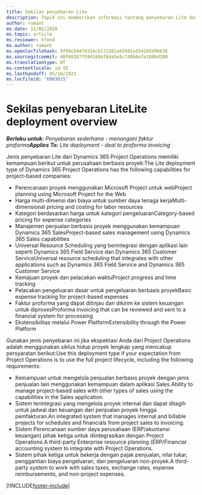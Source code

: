 ```yaml
---
title: Sekilas penyebaran Lite
description: Topik ini memberikan informasi tentang penyebaran Lite dari Dynamics 365 Project Operations.
author: rumant
ms.date: 11/02/2020
ms.topic: article
ms.reviewer: kfend
ms.author: rumant
ms.openlocfilehash: 9f09cb447d314cb172161ad3501a154285d9b636
ms.sourcegitcommit: 40f68387f594180af64a5e5c748b6efa188bd300
ms.translationtype: HT
ms.contentlocale: id-ID
ms.lasthandoff: 05/10/2021
ms.locfileid: "6003815"
---
```

# <a name="lite-deployment-overview"></a><span data-ttu-id="6ca3f-103">Sekilas penyebaran Lite</span><span class="sxs-lookup"><span data-stu-id="6ca3f-103">Lite deployment overview</span></span>

<span data-ttu-id="6ca3f-104">_**Berlaku untuk:** Penyebaran sederhana - menangani faktur proforma_</span><span class="sxs-lookup"><span data-stu-id="6ca3f-104">_**Applies To:** Lite deployment - deal to proforma invoicing_</span></span>

<span data-ttu-id="6ca3f-105">Jenis penyebaran Lite dari Dynamics 365 Project Operations memiliki kemampuan berikut untuk perusahaan berbasis proyek:</span><span class="sxs-lookup"><span data-stu-id="6ca3f-105">The Lite deployment type of Dynamics 365 Project Operations has the following capabilities for project-based companies:</span></span>

- <span data-ttu-id="6ca3f-106">Perencanaan proyek menggunakan Microsoft Project untuk web</span><span class="sxs-lookup"><span data-stu-id="6ca3f-106">Project planning using Microsoft Project for the Web</span></span>
- <span data-ttu-id="6ca3f-107">Harga multi-dimensi dan biaya untuk sumber daya tenaga kerja</span><span class="sxs-lookup"><span data-stu-id="6ca3f-107">Multi-dimensional pricing and costing for labor resources</span></span>
- <span data-ttu-id="6ca3f-108">Kategori berdasarkan harga untuk kategori pengeluaran</span><span class="sxs-lookup"><span data-stu-id="6ca3f-108">Category-based pricing for expense categories</span></span>
- <span data-ttu-id="6ca3f-109">Manajemen penjualan berbasis proyek menggunakan kemampuan Dynamics 365 Sales</span><span class="sxs-lookup"><span data-stu-id="6ca3f-109">Project-based sales management using Dynamics 365 Sales capabilities</span></span>
- <span data-ttu-id="6ca3f-110">Universal Resource Scheduling yang berintegrasi dengan aplikasi lain seperti Dynamics 365 Field Service dan Dynamics 365 Customer Service</span><span class="sxs-lookup"><span data-stu-id="6ca3f-110">Universal resource scheduling that integrates with other applications such as Dynamics 365 Field Service and Dynamics 365 Customer Service</span></span>
- <span data-ttu-id="6ca3f-111">Kemajuan proyek dan pelacakan waktu</span><span class="sxs-lookup"><span data-stu-id="6ca3f-111">Project progress and time tracking</span></span>
- <span data-ttu-id="6ca3f-112">Pelacakan pengeluaran dasar untuk pengeluaran berbasis proyek</span><span class="sxs-lookup"><span data-stu-id="6ca3f-112">Basic expense tracking for project-based expenses</span></span>
- <span data-ttu-id="6ca3f-113">Faktur proforma yang dapat ditinjau dan dikirim ke sistem keuangan untuk diproses</span><span class="sxs-lookup"><span data-stu-id="6ca3f-113">Proforma invoicing that can be reviewed and sent to a financial system for processing</span></span>
- <span data-ttu-id="6ca3f-114">Ekstensibilitas melalui Power Platform</span><span class="sxs-lookup"><span data-stu-id="6ca3f-114">Extensibility through the Power Platform</span></span>

<span data-ttu-id="6ca3f-115">Gunakan jenis penyebaran ini jika ekspektasi Anda dari Project Operations adalah menggunakan siklus hidup proyek lengkap yang mencakup persyaratan berikut:</span><span class="sxs-lookup"><span data-stu-id="6ca3f-115">Use this deployment type if your expectation from Project Operations is to use the full project lifecycle, including the following requirements:</span></span>

- <span data-ttu-id="6ca3f-116">Kemampuan untuk mengelola penjualan berbasis proyek dengan jenis penjualan lain menggunakan kemampuan dalam aplikasi Sales.</span><span class="sxs-lookup"><span data-stu-id="6ca3f-116">Ability to manage project-based sales with other types of sales using the capabilities in the Sales application.</span></span>
- <span data-ttu-id="6ca3f-117">Sistem terintegrasi yang mengelola proyek internal dan dapat ditagih untuk jadwal dan keuangan dari penjualan proyek hingga pemfakturan.</span><span class="sxs-lookup"><span data-stu-id="6ca3f-117">An integrated system that manages internal and billable projects for schedules and financials from project sales to invoicing.</span></span>
- <span data-ttu-id="6ca3f-118">Sistem Perencanaan sumber daya perusahaan (ERP/akuntansi keuangan) pihak ketiga untuk diintegrasikan dengan Project Operations.</span><span class="sxs-lookup"><span data-stu-id="6ca3f-118">A third-party Enterprise resource planning (ERP/Financial accounting system to integrate with Project Operations.</span></span>
- <span data-ttu-id="6ca3f-119">Sistem pihak ketiga untuk bekerja dengan pajak penjualan, nilai tukar, penggantian biaya pengeluaran, dan pengeluaran non-proyek.</span><span class="sxs-lookup"><span data-stu-id="6ca3f-119">A third-party system to work with sales taxes, exchange rates, expense reimbursements, and non-project expenses.</span></span>


[!INCLUDE[footer-include](../includes/footer-banner.md)]
